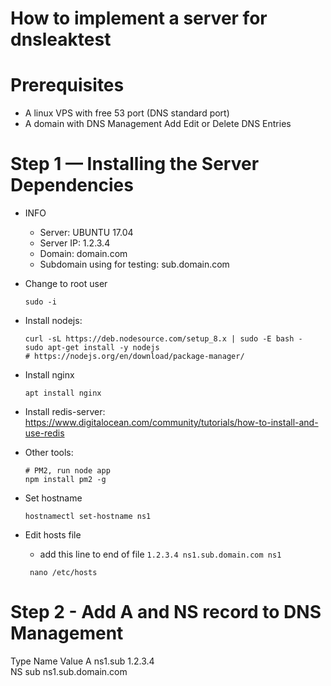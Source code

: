 # How to implement a server for dnsleaktest

# Prerequisites
  - A linux VPS with free 53 port (DNS standard port)
  - A domain with DNS Management Add Edit or Delete DNS Entries

# Step 1 — Installing the Server Dependencies
  - INFO
    - Server: UBUNTU 17.04
    - Server IP: 1.2.3.4
    - Domain: domain.com
    - Subdomain using for testing: sub.domain.com
  - Change to root user
    ```
    sudo -i
    ```

  - Install nodejs: 
      ```
      curl -sL https://deb.nodesource.com/setup_8.x | sudo -E bash -
      sudo apt-get install -y nodejs
      # https://nodejs.org/en/download/package-manager/
      ```
  - Install nginx 
    ```
    apt install nginx
    ```
  - Install redis-server: https://www.digitalocean.com/community/tutorials/how-to-install-and-use-redis
  - Other tools: 
    ```
    # PM2, run node app
    npm install pm2 -g
    ```
  - Set hostname 
    ```
    hostnamectl set-hostname ns1
    ```
 - Edit hosts file
   - add this line to end of file ``` 1.2.3.4 ns1.sub.domain.com ns1 ```
   ```
    nano /etc/hosts
   ```
    
# Step 2 - Add A and NS record to DNS Management

Type                Name                Value
 A                  ns1.sub           1.2.3.4           
 NS                 sub               ns1.sub.domain.com
 

  
